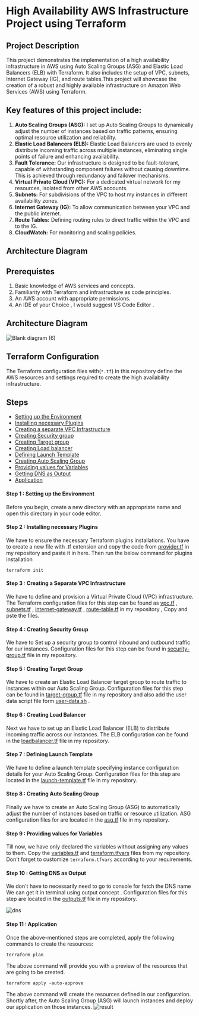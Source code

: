 # High Availability AWS Infrastructure Project using Terraform

## Project Description
This project demonstrates the implementation of a high availability infrastructure in AWS using Auto Scaling Groups (ASG) and Elastic Load Balancers (ELB) with Terraform. It also includes the setup of VPC, subnets, Internet Gateway (IG), and route tables.This project will showcase the creation of a robust and highly available infrastructure on Amazon Web Services (AWS) using Terraform. 


## Key features of this project include:
1. **Auto Scaling Groups (ASG):** I set up Auto Scaling Groups to dynamically adjust the number of instances based on traffic patterns, ensuring optimal resource utilization and reliability.
2. **Elastic Load Balancers (ELB):** Elastic Load Balancers are used to evenly distribute incoming traffic across multiple instances, eliminating single points of failure and enhancing availability.
3. **Fault Tolerance:** Our infrastructure is designed to be fault-tolerant, capable of withstanding component failures without causing downtime. This is achieved through redundancy and failover mechanisms.
4. **Virtual Private Cloud (VPC):** For a dedicated virtual network for my resources, isolated from other AWS accounts.
5. **Subnets:** For subdivisions of the VPC to host my instances in different availability zones.
6. **Internet Gateway (IG):** To allow communication between your VPC and the public internet.
7. **Route Tables:** Defining routing rules to direct traffic within the VPC and to the IG.
8. **CloudWatch:** For monitoring and scaling policies.

## Architecture Diagram

## Prerequistes
1. Basic knowledge of AWS services and concepts.<br>
2. Familiarity with Terraform and infrastructure as code principles.<br>
3. An AWS account with appropriate permissions.<br>
4. An IDE of your Choice , I would suggest VS Code Editor .<br>

## Architecture Diagram
![Blank diagram (6)](https://github.com/mathesh-me/high-availabilty-deployment-terraform/assets/144098846/adad4562-7798-4d15-827e-56d5e5e0206b)


## Terraform Configuration

The Terraform configuration files with(`*.tf`) in this repository define the AWS resources and settings required to create the high availability infrastructure.

## Steps 

- [Setting up the Environment](#step-1--setting-up-the-environment)
- [Installing necessary Plugins](#step-2--installing-necessary-plugins)
- [Creating a separate VPC Infrastructure](#step-3--creating-a-separate-vpc-infrastructure)
- [Creating Security group](#step-4--creating-security-group)
- [Creating Target group](#step-5--creating-target-group)
- [Creating Load balancer](#step-6--creating-load-balancer)
- [Defining Launch Template](#step-7--defining-launch-template)
- [Creating Auto Scaling Group](#step-8--creating-auto-scaling-group)
- [Providing values for Variables](#step-9--providing-values-for-variables)
- [Getting DNS as Output](#step-10--getting-dns-as-output)
- [Application](#step-11--application)


#### Step 1 : Setting up the Environment

Before you begin, create a new directory with an appropriate name and open this directory in your code editor.

#### Step 2 : Installing necessary Plugins

We have to ensure the necessary Terraform plugins installations. You have to create a new file with .tf extension and copy the code from [provider.tf](https://github.com/mathesh-me/high-availabilty-deployment-terraform/blob/main/High%20Availability%20Application%20in%20AWS%20using%20Terraform/providers.tf) in my repository and paste it in here. Then run the below command for plugins installation
```
terraform init
```

#### Step 3 : Creating a Separate VPC Infrastructure

We have to define and provision a Virtual Private Cloud (VPC) infrastructure. The Terraform configuration files for this step can be found as [vpc.tf](https://github.com/mathesh-me/high-availabilty-deployment-terraform/blob/main/High%20Availability%20Application%20in%20AWS%20using%20Terraform/vpc.tf) , [subnets.tf](https://github.com/mathesh-me/high-availabilty-deployment-terraform/blob/main/High%20Availability%20Application%20in%20AWS%20using%20Terraform/subnets.tf) , [internet-gateway.tf](https://github.com/mathesh-me/high-availabilty-deployment-terraform/blob/main/High%20Availability%20Application%20in%20AWS%20using%20Terraform/internet-gateway.tf) , [route-table.tf](https://github.com/mathesh-me/high-availabilty-deployment-terraform/blob/main/High%20Availability%20Application%20in%20AWS%20using%20Terraform/route-table.tf) in my repository , Copy and pste the files.

#### Step 4 : Creating Security Group

We have to Set up a security group to control inbound and outbound traffic for our instances. Configuration files for this step can be found in [security-group.tf](https://github.com/mathesh-me/high-availabilty-deployment-terraform/blob/main/High%20Availability%20Application%20in%20AWS%20using%20Terraform/security-group.tf) file in my repository.

#### Step 5 : Creating Target Group

We have to create an Elastic Load Balancer target group to route traffic to instances within our Auto Scaling Group. Configuration files  for this step can be found in [target-group.tf](https://github.com/mathesh-me/high-availabilty-deployment-terraform/blob/main/High%20Availability%20Application%20in%20AWS%20using%20Terraform/target-group.tf) file in my repository and also add the user data script file form [user-data.sh](https://github.com/mathesh-me/high-availabilty-deployment-terraform/blob/main/High%20Availability%20Application%20in%20AWS%20using%20Terraform/user-data.sh) .

#### Step 6 : Creating Load Balancer

Next we have to set up an Elastic Load Balancer (ELB) to distribute incoming traffic across our instances. The ELB configuration can be found in the [loadbalancer.tf](https://github.com/mathesh-me/high-availabilty-deployment-terraform/blob/main/High%20Availability%20Application%20in%20AWS%20using%20Terraform/loadbalancer.tf) file in my repository.

#### Step 7 : Defining Launch Template

We have to define a launch template specifying instance configuration details for your Auto Scaling Group. Configuration files for this step are located in the [launch-template.tf](https://github.com/mathesh-me/high-availabilty-deployment-terraform/blob/main/High%20Availability%20Application%20in%20AWS%20using%20Terraform/launch-template.tf) file in my repository.

#### Step 8 : Creating Auto Scaling Group

Finally we have to create an Auto Scaling Group (ASG) to automatically adjust the number of instances based on traffic or resource utilization. ASG configuration files for are located in the [asg.tf](https://github.com/mathesh-me/high-availabilty-deployment-terraform/blob/main/High%20Availability%20Application%20in%20AWS%20using%20Terraform/asg.tf) file in my repository.

#### Step 9 : Providing values for Variables

Till now, we have only declared the variables without assigning any values to them. Copy the [variables.tf](https://github.com/mathesh-me/high-availabilty-deployment-terraform/blob/main/High%20Availability%20Application%20in%20AWS%20using%20Terraform/varables.tf)  and [terraform.tfvars](https://github.com/mathesh-me/high-availabilty-deployment-terraform/blob/main/High%20Availability%20Application%20in%20AWS%20using%20Terraform/terraform.tfvars) files from my repository. Don't forget to customize `terraform.tfvars` according to your requirements.

#### Step 10 : Getting DNS as Output

We don't have to necessarily need to go to console for fetch the DNS name We can get it in terminal using output concept . Configuration files for this step are located in the [outputs.tf](https://github.com/mathesh-me/high-availabilty-deployment-terraform/blob/main/High%20Availability%20Application%20in%20AWS%20using%20Terraform/outputs.tf) file in my repository.

![dns](https://github.com/mathesh-me/high-availabilty-deployment-terraform/assets/144098846/4c597c19-54ad-4de7-ac8a-55b7cd20e4b7)

#### Step 11 : Application

Once the above-mentioned steps are completed, apply the following commands to create the resources:
```
terraform plan
```
The above command will provide you with a preview of the resources that are going to be created.
```
terraform apply -auto-approve
```
The above command will create the resources defined in our configuration. Shortly after, the Auto Scaling Group (ASG) will launch instances and deploy our application on those instances.
![result](https://github.com/mathesh-me/high-availabilty-deployment-terraform/assets/144098846/b5add2bd-e0ef-4cd0-8ec8-420932af301d)


